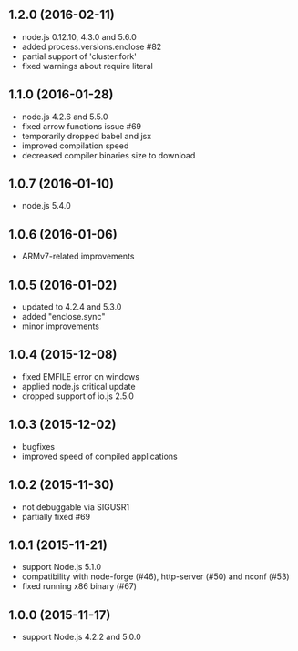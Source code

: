 ## 1.2.0 (2016-02-11)

 - node.js 0.12.10, 4.3.0 and 5.6.0
 - added process.versions.enclose #82
 - partial support of 'cluster.fork'
 - fixed warnings about require literal

## 1.1.0 (2016-01-28)

 - node.js 4.2.6 and 5.5.0
 - fixed arrow functions issue #69
 - temporarily dropped babel and jsx
 - improved compilation speed
 - decreased compiler binaries size to download

## 1.0.7 (2016-01-10)

 - node.js 5.4.0

## 1.0.6 (2016-01-06)

 - ARMv7-related improvements

## 1.0.5 (2016-01-02)

 - updated to 4.2.4 and 5.3.0
 - added "enclose.sync"
 - minor improvements

## 1.0.4 (2015-12-08)

 - fixed EMFILE error on windows
 - applied node.js critical update
 - dropped support of io.js 2.5.0

## 1.0.3 (2015-12-02)

 - bugfixes
 - improved speed of compiled applications

## 1.0.2 (2015-11-30)

 - not debuggable via SIGUSR1
 - partially fixed #69

## 1.0.1 (2015-11-21)

 - support Node.js 5.1.0
 - compatibility with node-forge (#46),
   http-server (#50) and nconf (#53)
 - fixed running x86 binary (#67)

## 1.0.0 (2015-11-17)

 - support Node.js 4.2.2 and 5.0.0
